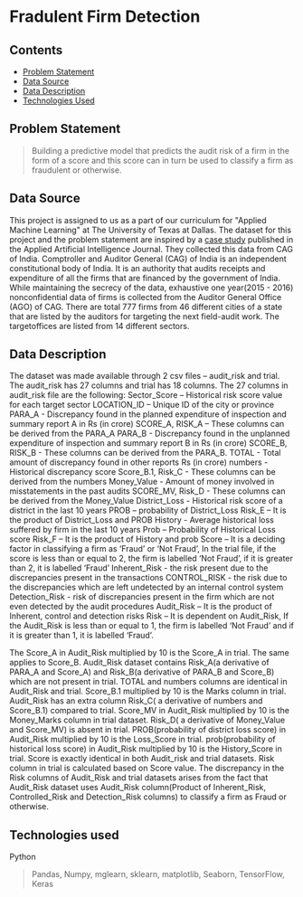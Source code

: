 # Fradulent Firm Detection

## Contents
* [Problem Statement](#problem-statement)
* [Data Source](#data-source)
* [Data Description](#data-description)
* [Technologies Used](#technologies-used)


## Problem Statement
> Building a predictive model that predicts the audit risk of a firm in the form of a score and this score can in turn be used to classify a firm as fraudulent or otherwise.

## Data Source
This project is assigned to us as a part of our curriculum for "Applied Machine Learning" at The University of Texas at Dallas. The dataset for this project and the
problem statement are inspired by a [case study](https://www.tandfonline.com/doi/full/10.1080/08839514.2018.1451032) published in the Applied Artificial Intelligence Journal.
They collected this data from CAG of India. Comptroller and Auditor General (CAG) of India is an independent constitutional
body of India. It is an authority that audits receipts and expenditure
of all the firms that are financed by the government of India. While maintaining
the secrecy of the data, exhaustive one year(2015 - 2016) nonconfidential data of firms is collected from the Auditor General Office (AGO) of CAG. There are total 777 firms from 46 different cities of a state that are
listed by the auditors for targeting the next field-audit work. The targetoffices
are listed from 14 different sectors.

## Data Description
The dataset was made available through 2 csv files – audit_risk and trial. The audit_risk has 27 columns and trial has 18 columns. The 27 columns in audit_risk file are the following: 
Sector_Score – Historical risk score value for each target sector
LOCATION_ID – Unique ID of the city or province
PARA_A - Discrepancy found in the planned expenditure of inspection and summary report A in Rs (in crore)
SCORE_A, RISK_A – These columns can be derived from the PARA_A
PARA_B - Discrepancy found in the unplanned expenditure of inspection and summary report B in Rs (in crore)
SCORE_B, RISK_B - These columns can be derived from the PARA_B. TOTAL - Total amount of discrepancy found in other reports Rs (in crore)
numbers - Historical discrepancy score
Score_B.1, Risk_C - These columns can be derived from the numbers
Money_Value - Amount of money involved in misstatements in the past audits
SCORE_MV, Risk_D - These columns can be derived from the Money_Value
District_Loss - Historical risk score of a district in the last 10 years
PROB – probability of District_Loss
Risk_E – It is the product of District_Loss and PROB
History - Average historical loss suffered by firm in the last 10 years
Prob – Probability of Historical Loss score
Risk_F – It is the product of History and prob
Score – It is a deciding factor in classifying a firm as ‘Fraud’ or ‘Not Fraud’, In the trial file, if the score is less than or equal to 2, the firm is labelled ‘Not Fraud’, if it is greater than 2, it is labelled ‘Fraud’
Inherent_Risk - the risk present due to the discrepancies present in the transactions
CONTROL_RISK - the risk due to the discrepancies which are left undetected by an internal control system
Detection_Risk - risk of discrepancies present in the firm which are not even detected by the audit procedures
Audit_Risk – It is the product of Inherent, control and detection risks
Risk – It is dependent on Audit_Risk, If the Audit_Risk is less than or equal to 1, the firm is labelled ‘Not Fraud’ and if it is greater than 1, it is labelled ‘Fraud’.

The Score_A in Audit_Risk multiplied by 10 is the Score_A in trial. The same applies to Score_B. Audit_Risk dataset contains Risk_A(a derivative of PARA_A and Score_A) and Risk_B(a derivative of PARA_B and Score_B) which are not present in trial. TOTAL and numbers columns are identical in Audit_Risk and trial. Score_B.1 multiplied by 10 is the Marks column in trial. Audit_Risk has an extra column Risk_C( a derivative of numbers and Score_B.1) compared to trial. Score_MV in Audit_Risk multiplied by 10 is the Money_Marks column in trial dataset. Risk_D( a derivative of Money_Value and Score_MV) is absent in trial. PROB(probability of district loss score) in Audit_Risk multiplied by 10 is the Loss_Score in trial. prob(probability of historical loss score) in Audit_Risk multiplied by 10 is the History_Score in trial. Score is exactly identical in both Audit_risk and trial datasets. Risk column in trial is calculated based on Score value. The discrepancy in the Risk columns of Audit_Risk and trial datasets arises from the fact that Audit_Risk dataset uses Audit_Risk column(Product of Inherent_Risk, Controlled_Risk and Detection_Risk columns) to classify a firm as Fraud or otherwise.

## Technologies used
Python
> Pandas, Numpy, mglearn, sklearn, matplotlib, Seaborn, TensorFlow, Keras

